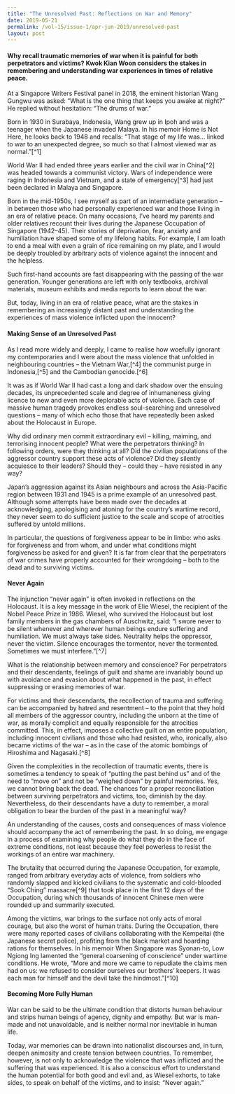 ```yaml
---
title: "The Unresolved Past: Reflections on War and Memory"
date: 2019-05-21
permalink: /vol-15/issue-1/apr-jun-2019/unresolved-past
layout: post
---
```

#### Why recall traumatic memories of war when it is painful for both perpetrators and victims? **Kwok Kian Woon** considers the stakes in remembering and understanding war experiences in times of relative peace.

At a Singapore Writers Festival panel in 2018, the eminent historian Wang Gungwu was asked: “What is the one thing that keeps you awake at night?” He replied without hesitation: “The drums of war.”

Born in 1930 in Surabaya, Indonesia, Wang grew up in Ipoh and was a teenager when the Japanese invaded Malaya. In his memoir Home is Not Here, he looks back to 1948 and recalls: “That stage of my life was… linked to war to an unexpected degree, so much so that I almost viewed war as normal.”[^1]

World War II had ended three years earlier and the civil war in China[^2] was headed towards a communist victory. Wars of independence were raging in Indonesia and Vietnam, and a state of emergency[^3] had just been declared in Malaya and Singapore.

Born in the mid-1950s, I see myself as part of an intermediate generation – in between those who had personally experienced war and those living in an era of relative peace. On many occasions, I’ve heard my parents and older relatives recount their lives during the Japanese Occupation of Singapore (1942–45). Their stories of deprivation, fear, anxiety and humiliation have shaped some of my lifelong habits. For example, I am loath to end a meal with even a grain of rice remaining on my plate, and I would be deeply troubled by arbitrary acts of violence against the innocent and the helpless.

Such first-hand accounts are fast disappearing with the passing of the war generation. Younger generations are left with only textbooks, archival materials, museum exhibits and media reports to learn about the war.

But, today, living in an era of relative peace, what are the stakes in remembering an increasingly distant past and understanding the experiences of mass violence inflicted upon the innocent?

#### **Making Sense of an Unresolved Past**

As I read more widely and deeply, I came to realise how woefully ignorant my contemporaries and I were about the mass violence that unfolded in neighbouring countries – the Vietnam War,[^4] the communist purge in Indonesia,[^5] and the Cambodian genocide.[^6]

It was as if World War II had cast a long and dark shadow over the ensuing decades, its unprecedented scale and degree of inhumaneness giving licence to new and even more deplorable acts of violence. Each case of massive human tragedy provokes endless soul-searching and unresolved questions – many of which echo those that have repeatedly been asked about the Holocaust in Europe.

Why did ordinary men commit extraordinary evil – killing, maiming, and terrorising innocent people? What were the perpetrators thinking? In following orders, were they thinking at all? Did the civilian populations of the aggressor country support these acts of violence? Did they silently acquiesce to their leaders? Should they – could they – have resisted in any way?

Japan’s aggression against its Asian neighbours and across the Asia-Pacific region between 1931 and 1945 is a prime example of an unresolved past. Although some attempts have been made over the decades at acknowledging, apologising and atoning for the country’s wartime record, they never seem to do sufficient justice to the scale and scope of atrocities suffered by untold millions.

In particular, the questions of forgiveness appear to be in limbo: who asks for forgiveness and from whom, and under what conditions might forgiveness be asked for and given? It is far from clear that the perpetrators of war crimes have properly accounted for their wrongdoing – both to the dead and to surviving victims.

#### **Never Again**

The injunction “never again” is often invoked in reflections on the Holocaust. It is a key message in the work of Elie Wiesel, the recipient of the Nobel Peace Prize in 1986. Wiesel, who survived the Holocaust but lost family members in the gas chambers of Auschwitz, said: “I swore never to be silent whenever and wherever human beings endure suffering and humiliation. We must always take sides. Neutrality helps the oppressor, never the victim. Silence encourages the tormentor, never the tormented. Sometimes we must interfere.”[^7]

What is the relationship between memory and conscience? For perpetrators and their descendants, feelings of guilt and shame are invariably bound up with avoidance and evasion about what happened in the past, in effect suppressing or erasing memories of war.

For victims and their descendants, the recollection of trauma and suffering can be accompanied by hatred and resentment – to the point that they hold all members of the aggressor country, including the unborn at the time of war, as morally complicit and equally responsible for the atrocities committed. This, in effect, imposes a collective guilt on an entire population, including innocent civilians and those who had resisted, who, ironically, also became victims of the war – as in the case of the atomic bombings of Hiroshima and Nagasaki.[^8]

Given the complexities in the recollection of traumatic events, there is sometimes a tendency to speak of “putting the past behind us” and of the need to “move on” and not be “weighed down” by painful memories. Yes, we cannot bring back the dead. The chances for a proper reconciliation between surviving perpetrators and victims, too, diminish by the day. Nevertheless, do their descendants have a duty to remember, a moral obligation to bear the burden of the past in a meaningful way?

An understanding of the causes, costs and consequences of mass violence should accompany the act of remembering the past. In so doing, we engage in a process of examining why people do what they do in the face of extreme conditions, not least because they feel powerless to resist the workings of an entire war machinery.

The brutality that occurred during the Japanese Occupation, for example, ranged from arbitrary everyday acts of violence, from soldiers who randomly slapped and kicked civilians to the systematic and cold-blooded “Sook Ching” massacre[^9] that took place in the first 12 days of the Occupation, during which thousands of innocent Chinese men were rounded up and summarily executed.

Among the victims, war brings to the surface not only acts of moral courage, but also the worst of human traits. During the Occupation, there were many reported cases of civilians collaborating with the Kempeitai (the Japanese secret police), profiting from the black market and hoarding rations for themselves. In his memoir When Singapore was Syonan-to, Low Ngiong Ing lamented the “general coarsening of conscience” under wartime conditions. He wrote, “More and more we came to repudiate the claims men had on us: we refused to consider ourselves our brothers’ keepers. It was each man for himself and the devil take the hindmost.”[^10]

#### **Becoming More Fully Human**

War can be said to be the ultimate condition that distorts human behaviour and strips human beings of agency, dignity and empathy. But war is man-made and not unavoidable, and is neither normal nor inevitable in human life.

Today, war memories can be drawn into nationalist discourses and, in turn, deepen animosity and create tension between countries. To remember, however, is not only to acknowledge the violence that was inflicted and the suffering that was experienced. It is also a conscious effort to understand the human potential for both good and evil and, as Wiesel exhorts, to take sides, to speak on behalf of the victims, and to insist: “Never again.”